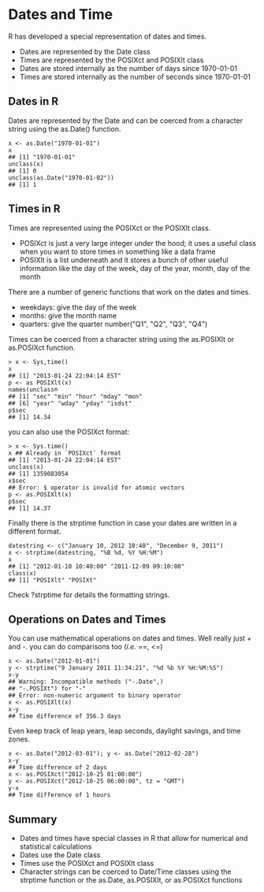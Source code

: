 Dates and Time
==============

R has developed a special representation of dates and times.

* Dates are represented by the Date class
* Times are represented by the POSIXct and POSIXlt class
* Dates are stored internally as the number of days since 1970-01-01
* Times are stored internally as the number of seconds since 1970-01-01


Dates in R
----------

Dates are represented by the Date and can be coerced from a character string using the as.Date() function.

	x <- as.Date("1970-01-01")
	x
	## [1] "1970-01-01"
	unclass(x)
	## [1] 0
	unclass(as.Date("1970-01-02"))
	## [1] 1


Times in R
----------

Times are represented using the POSIXct or the POSIXlt class.

* POSIXct is just a very large integer under the hood; it uses a useful class when you want to store times in something like a data frame
* POSIXlt is a list underneath and it stores a bunch of other useful information like the day of the week, day of the year, month, day of the month

There are a number of generic functions that work on the dates and times.

* weekdays: give the day of the week
* months: give the month name
* quarters: give the quarter number("Q1", "Q2", "Q3", "Q4")

Times can be coerced from a character string using the as.POSIXlt or as.POSIXct function.

	> x <- Sys,time()
	x
	## [1] "2013-01-24 22:04:14 EST"
	p <- as POSIXlt(x)
	names(unclass℗
	## [1] "sec" "min" "hour" "mday" "mon"
	## [6] "year" "wday" "yday" "isdst"
	p$sec
	## [1] 14.34

you can also use the POSIXct format:

	> x <- Sys.time()
	x ## Already in `POSIXct` format
	## [1] "2013-01-24 22:04:14 EST"
	unclass(x)
	## [1] 1359083054
	x$sec
	## Error: $ operator is invalid for atomic vectors
	p <- as.POSIXlt(x)
	p$sec
	## [1] 14.37

Finally there is the strptime function in case your dates are written in a different format.

	datestring <- c("January 10, 2012 10:40", "December 9, 2011")
	x <- strptime(datestring, "%B %d, %Y %H:%M")
	x
	## [1] "2012-01-10 10:40:00" "2011-12-09 09:10:00"
	class(x)
	## [1] "POSIXlt" "POSIXt"

Check ?strptime for details the formatting strings.


Operations on Dates and Times
-----------------------------

You can use mathematical operations on dates and times. Well really just + and -. you can do comparisons too (_i.e._ ==, <=)

	x <- as.Date("2012-01-01")
	y <- strptime("9 January 2011 11:34:21", "%d %b %Y %H:%M:%S")
	x-y
	## Warning: Incompatible methods ("-.Date",)
	## "-.POSIXt") for "-"
	## Error: non-numeric argument to binary operator
	x <- as.POSIXlt(x)
	x-y
	## Time difference of 356.3 days

Even keep track of leap years, leap seconds, daylight savings, and time zones.

	x <- as.Date("2012-03-01"); y <- as.Date("2012-02-28")
	x-y
	## Time difference of 2 days
	x <- as.POSIXct("2012-10-25 01:00:00")
	y <- as.POSIXct("2012-10-25 06:00:00", tz = "GMT")
	y-x
	## Time difference of 1 hours

Summary
-------

* Dates and times have special classes in R that allow for numerical and statistical calculations
* Dates use the Date class
* Times use the POSIXct and POSIXlt class
* Character strings can be coerced to Date/Time classes using the strptime function or the as.Date, as.POSIXlt, or as.POSIXct functions
